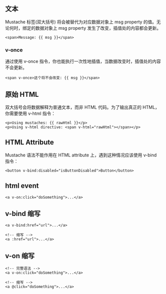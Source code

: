 ##  文本

Mustache 标签(双大括号) 将会被替代为对应数据对象上 msg property 的值。无论何时，绑定的数据对象上 msg property 发生了改变，插值处的内容都会更新。

```
<span>Message: {{ msg }}</span>
```

### v-once
通过使用 v-once 指令，你也能执行一次性地插值，当数据改变时，插值处的内容不会更新。
```
<span v-once>这个将不会改变: {{ msg }}</span>
```

## 原始 HTML

双大括号会将数据解释为普通文本，而非 HTML 代码。为了输出真正的 HTML，你需要使用 v-html 指令：

```
<p>Using mustaches: {{ rawHtml }}</p>
<p>Using v-html directive: <span v-html="rawHtml"></span></p>
```

## HTML Attribute

Mustache 语法不能作用在 HTML attribute 上，遇到这种情况应该使用 v-bind 指令：

```
<button v-bind:disabled="isButtonDisabled">Button</button>
```

## html event

```
<a v-on:click="doSomething">...</a>
```

## v-bind 缩写

```
<a v-bind:href="url">...</a>

<!-- 缩写 -->
<a :href="url">...</a>
```

## v-on 缩写

```
<!-- 完整语法 -->
<a v-on:click="doSomething">...</a>

<!-- 缩写 -->
<a @click="doSomething">...</a>
```